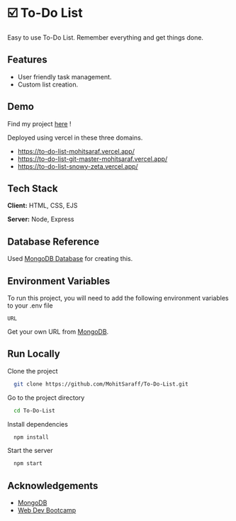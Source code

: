 
# ☑️ To-Do List

Easy to use To-Do List. Remember everything and get things done.


## Features

- User friendly task management.
- Custom list creation.


## Demo

Find my project [here](https://to-do-list-mohitsaraf.vercel.app/) !

Deployed using vercel in these three domains.

- https://to-do-list-mohitsaraf.vercel.app/
- https://to-do-list-git-master-mohitsaraf.vercel.app/
- https://to-do-list-snowy-zeta.vercel.app/


## Tech Stack

**Client:** HTML, CSS, EJS

**Server:** Node, Express


## Database Reference

Used [MongoDB Database](https://www.mongodb.com/) for creating this.
## Environment Variables

To run this project, you will need to add the following environment variables to your .env file

`URL`

Get your own URL from [MongoDB](https://www.mongodb.com/).
## Run Locally

Clone the project

```bash
  git clone https://github.com/MohitSaraff/To-Do-List.git
```

Go to the project directory

```bash
  cd To-Do-List
```

Install dependencies

```bash
  npm install
```

Start the server

```bash
  npm start
```


## Acknowledgements

 - [MongoDB](https://www.mongodb.com/)
 - [Web Dev Bootcamp](https://www.udemy.com/course/the-complete-web-development-bootcamp)

